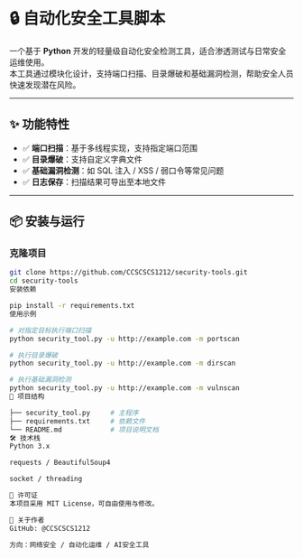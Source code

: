 # 🔒 自动化安全工具脚本

一个基于 **Python** 开发的轻量级自动化安全检测工具，适合渗透测试与日常安全运维使用。  
本工具通过模块化设计，支持端口扫描、目录爆破和基础漏洞检测，帮助安全人员快速发现潜在风险。

---

## ✨ 功能特性
- ✅ **端口扫描**：基于多线程实现，支持指定端口范围
- ✅ **目录爆破**：支持自定义字典文件
- ✅ **基础漏洞检测**：如 SQL 注入 / XSS / 弱口令等常见问题
- ✅ **日志保存**：扫描结果可导出至本地文件

---

## 📦 安装与运行

### 克隆项目
```bash
git clone https://github.com/CCSCSCS1212/security-tools.git
cd security-tools
安装依赖

pip install -r requirements.txt
使用示例

# 对指定目标执行端口扫描
python security_tool.py -u http://example.com -m portscan

# 执行目录爆破
python security_tool.py -u http://example.com -m dirscan

# 执行基础漏洞检测
python security_tool.py -u http://example.com -m vulnscan
📂 项目结构

├── security_tool.py     # 主程序
├── requirements.txt     # 依赖文件
└── README.md            # 项目说明文档
🛠️ 技术栈
Python 3.x

requests / BeautifulSoup4

socket / threading

📜 许可证
本项目采用 MIT License，可自由使用与修改。

🙋 关于作者
GitHub: @CCSCSCS1212

方向：网络安全 / 自动化运维 / AI安全工具





